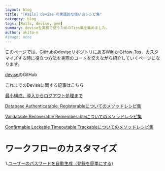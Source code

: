 ```yaml
---
layout: blog
title: "[Rails] devise の実践的な使い方レシピ集"
category: blog
tags: [Rails, devise, gem]
summary: deviseを実務で使うためのTips集を集めました。
author: akito-n
#image: none
---
```



このページでは、GitHubのdeviseリポジトリにあるWikiから[How-Tos](https://github.com/heartcombo/devise/wiki/How-Tos)、カスタマイズする時に役立つ方法を実際のコードを交えながら紹介していくページになります。

[devise](https://github.com/heartcombo/devise)のGitHub

これまでのDeviseに関する記事はこちら

<a href="/blog/devise-introduction">最小構成、導入からログアウト処理まで</a>

<a href="/blog/devise-opt-01">Database Authenticatable, Registerableについてのメソッドレシピ集</a>

<a href="/blog/devise-opt-02">Validatable Recoverable Rememberableについてのメソッドレシピ集</a>

<a href="/blog/devise-opt-03">Confirmable Lockable Timeoutable Trackableについてのメソッドレシピ集</a>

# ワークフローのカスタマイズ

1.[ユーザーのパスワードを自動生成（登録を簡単にする)]()
